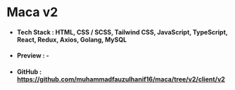 # Maca v2

- #### Tech Stack : HTML, CSS / SCSS, Tailwind CSS, JavaScript, TypeScript, React, Redux, Axios, Golang, MySQL
- #### Preview : -
- #### GitHub : https://github.com/muhammadfauzulhanif16/maca/tree/v2/client/v2
